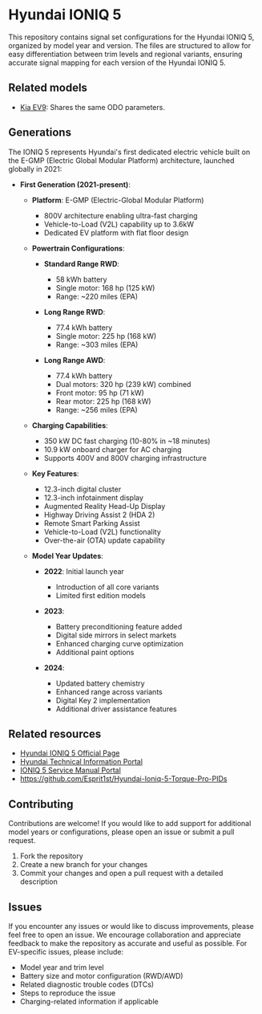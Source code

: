 # Hyundai IONIQ 5

This repository contains signal set configurations for the Hyundai IONIQ 5, organized by model year and version. The files are structured to allow for easy differentiation between trim levels and regional variants, ensuring accurate signal mapping for each version of the Hyundai IONIQ 5.

## Related models

- [Kia EV9](https://github.com/OBDb/Kia-EV9): Shares the same ODO parameters.

## Generations

The IONIQ 5 represents Hyundai's first dedicated electric vehicle built on the E-GMP (Electric Global Modular Platform) architecture, launched globally in 2021:

- **First Generation (2021-present)**:
  - **Platform**: E-GMP (Electric-Global Modular Platform)
    - 800V architecture enabling ultra-fast charging
    - Vehicle-to-Load (V2L) capability up to 3.6kW
    - Dedicated EV platform with flat floor design
    
  - **Powertrain Configurations**:
    - **Standard Range RWD**:
      - 58 kWh battery
      - Single motor: 168 hp (125 kW)
      - Range: ~220 miles (EPA)
    
    - **Long Range RWD**:
      - 77.4 kWh battery
      - Single motor: 225 hp (168 kW)
      - Range: ~303 miles (EPA)
    
    - **Long Range AWD**:
      - 77.4 kWh battery
      - Dual motors: 320 hp (239 kW) combined
      - Front motor: 95 hp (71 kW)
      - Rear motor: 225 hp (168 kW)
      - Range: ~256 miles (EPA)

  - **Charging Capabilities**:
    - 350 kW DC fast charging (10-80% in ~18 minutes)
    - 10.9 kW onboard charger for AC charging
    - Supports 400V and 800V charging infrastructure
    
  - **Key Features**:
    - 12.3-inch digital cluster
    - 12.3-inch infotainment display
    - Augmented Reality Head-Up Display
    - Highway Driving Assist 2 (HDA 2)
    - Remote Smart Parking Assist
    - Vehicle-to-Load (V2L) functionality
    - Over-the-air (OTA) update capability

  - **Model Year Updates**:
    - **2022**: Initial launch year
      - Introduction of all core variants
      - Limited first edition models
    
    - **2023**:
      - Battery preconditioning feature added
      - Digital side mirrors in select markets
      - Enhanced charging curve optimization
      - Additional paint options
    
    - **2024**:
      - Updated battery chemistry
      - Enhanced range across variants
      - Digital Key 2 implementation
      - Additional driver assistance features

## Related resources

- [Hyundai IONIQ 5 Official Page](https://www.hyundai.com/worldwide/en/eco/ioniq5)
- [Hyundai Technical Information Portal](https://www.hyundaitechinfo.com/)
- [IONIQ 5 Service Manual Portal](https://service.hyundai-motor.com)
- https://github.com/Esprit1st/Hyundai-Ioniq-5-Torque-Pro-PIDs

## Contributing

Contributions are welcome! If you would like to add support for additional model years or configurations, please open an issue or submit a pull request.

1. Fork the repository
2. Create a new branch for your changes
3. Commit your changes and open a pull request with a detailed description

## Issues

If you encounter any issues or would like to discuss improvements, please feel free to open an issue. We encourage collaboration and appreciate feedback to make the repository as accurate and useful as possible. For EV-specific issues, please include:
- Model year and trim level
- Battery size and motor configuration (RWD/AWD)
- Related diagnostic trouble codes (DTCs)
- Steps to reproduce the issue
- Charging-related information if applicable
